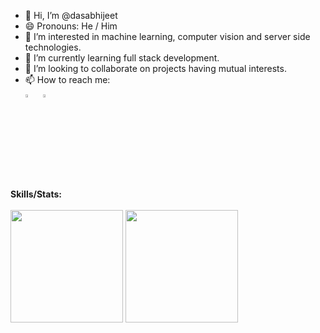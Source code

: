 - 👋 Hi, I’m @dasabhijeet
- 😄 Pronouns: He / Him
- 👀 I’m interested in machine learning, computer vision and server side technologies.
- 🌱 I’m currently learning full stack development.
- 💞️ I’m looking to collaborate on projects having mutual interests.
- 📫 How to reach me: <br>
[<img src="https://img.icons8.com/color/48/000000/linkedin.png" width="3.5%"/>](https://www.linkedin.com/in/dasabhijeet/)  &nbsp; [<img src="https://img.icons8.com/fluent/48/000000/instagram-new.png" width="3.5%"/>](https://www.instagram.com/pixelinstinct/)

**Skills/Stats:**
<br><br>
<img height="180cm" src="https://github-readme-stats.vercel.app/api/top-langs/?username=dasabhijeet&layout=compact&langs_count=8&theme=nightowl"/>
<img height="180cm" src="https://github-readme-stats.vercel.app/api?username=dasabhijeet&count_private=true&show_icons=true&theme=nightowl"/>

<!---
dasabhijeet/dasabhijeet is a ✨ special ✨ repository because its `README.md` (this file) appears on your GitHub profile.
You can click the Preview link to take a look at your changes.
--->
